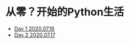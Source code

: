 # 从零？开始的Python生活

+ [Day 1 2020.07.16](https://github.com/SmartFox97/PythonPractice/tree/master/day1)
+ [Day 2 2020.07.17](https://github.com/SmartFox97/PythonPractice/tree/master/day2)